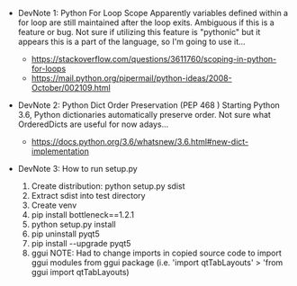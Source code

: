 * DevNote 1: Python For Loop Scope
    Apparently variables defined within a for loop are still maintained after the loop exits. Ambiguous if this is a feature or bug. Not sure if utilizing this feature is "pythonic" but it appears this is a part of the language, so I'm going to use it...
    * https://stackoverflow.com/questions/3611760/scoping-in-python-for-loops
    * https://mail.python.org/pipermail/python-ideas/2008-October/002109.html

* DevNote 2: Python Dict Order Preservation (PEP 468 )
    Starting Python 3.6, Python dictionaries automatically preserve order. Not sure what OrderedDicts are useful for now adays...
    * https://docs.python.org/3.6/whatsnew/3.6.html#new-dict-implementation

* DevNote 3: How to run setup.py
    1. Create distribution: python setup.py sdist
    2. Extract sdist into test directory
    3. Create venv
    4. pip install bottleneck==1.2.1
    5. python setup.py install
    6. pip uninstall pyqt5
    7. pip install --upgrade pyqt5
    8. ggui
    NOTE: Had to change imports in copied source code to import ggui modules from ggui package (i.e. 'import qtTabLayouts' > 'from ggui import qtTabLayouts)